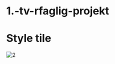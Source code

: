 # 1.-tv-rfaglig-projekt

# Style tile
![2](https://user-images.githubusercontent.com/111922379/232429520-dfa59e84-63ed-4e21-9e0d-281cf8480d57.png)

